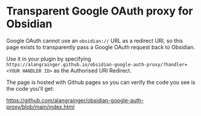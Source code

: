 # Transparent Google OAuth proxy for Obsidian

Google OAuth cannot use an `obsidian://` URL as a redirect URI, so this page exists to transparently pass a Google OAuth request back to Obsidian.

Use it in your plugin by specifying `https://alangrainger.github.io/obsidian-google-auth-proxy/?handler=<YOUR HANDLER ID>` as the Authorised URI Redirect.

The page is hosted with Github pages so you can verify the code you see is the code you'll get:

https://github.com/alangrainger/obsidian-google-auth-proxy/blob/main/index.html
